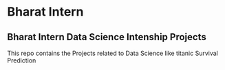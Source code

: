 # Bharat Intern
## Bharat Intern Data Science Intenship Projects
This repo contains the Projects related to Data Science like titanic Survival Prediction 
